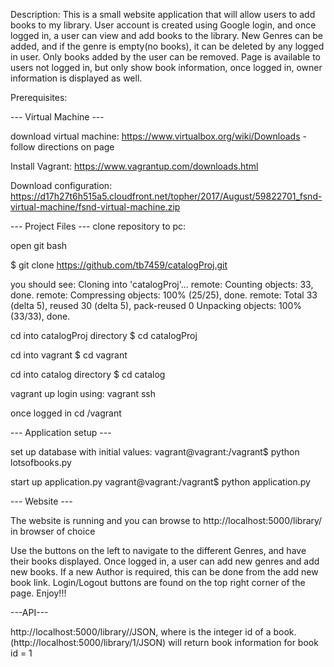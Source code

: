 Description:
   This is a small website application that will allow users to add books to my library.  User account is created using Google login, and once logged in, a user can view and add books to the library.  New Genres can be added, and if the genre is empty(no books), it can be deleted by any logged in user.  Only books added by the user can be removed.  Page is available to users not logged in, but only show book information, once logged in, owner information is displayed as well.

Prerequisites:

--- Virtual Machine ---

download virtual machine: https://www.virtualbox.org/wiki/Downloads - follow directions on page

Install Vagrant: https://www.vagrantup.com/downloads.html

Download configuration: https://d17h27t6h515a5.cloudfront.net/topher/2017/August/59822701_fsnd-virtual-machine/fsnd-virtual-machine.zip


--- Project Files --- 
clone repository to pc:

open git bash 

$ git clone https://github.com/tb7459/catalogProj.git

you should see:
Cloning into 'catalogProj'...
remote: Counting objects: 33, done.
remote: Compressing objects: 100% (25/25), done.
remote: Total 33 (delta 5), reused 30 (delta 5), pack-reused 0
Unpacking objects: 100% (33/33), done.

cd into catalogProj directory
$ cd catalogProj

cd into vagrant
$ cd vagrant

cd into catalog directory
$ cd catalog

vagrant up
login using: vagrant ssh

once logged in
cd /vagrant

--- Application setup ---

set up database with initial values:
vagrant@vagrant:/vagrant$ python lotsofbooks.py

start up application.py
vagrant@vagrant:/vagrant$ python application.py

--- Website ---

The website is running and you can browse to 
http://localhost:5000/library/ in browser of choice

Use the buttons on the left to navigate to the different Genres, and have their books displayed.  Once logged in, a user can add new genres and add new books.  If a new Author is required, this can be done from the add new book link. Login/Logout buttons are found on the top right corner of the page.  Enjoy!!!

---API---

http://localhost:5000/library/<bookId>/JSON, where <bookId> is the integer id of a book.
(http://localhost:5000/library/1/JSON) will return book information for book id = 1
